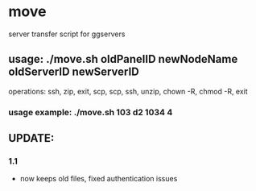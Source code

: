 # move
server transfer script for ggservers


## usage: ./move.sh oldPanelID newNodeName oldServerID newServerID
operations: ssh, zip, exit, scp, scp, ssh, unzip, chown -R, chmod -R, exit
### usage example: ./move.sh 103 d2 1034 4

## UPDATE:
### 1.1
- now keeps old files, fixed authentication issues
